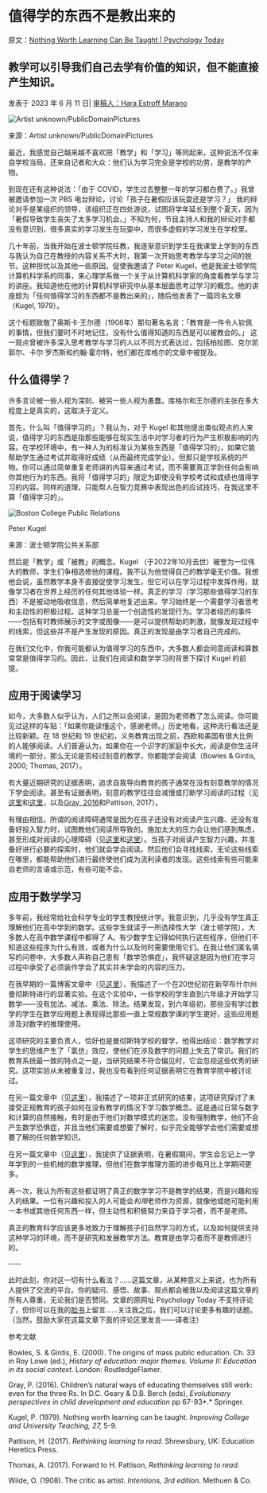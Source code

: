 # 值得学的东西不是教出来的

原文：[Nothing Worth Learning Can Be Taught | Psychology Today](https://www.psychologytoday.com/us/blog/freedom-to-learn/202306/nothing-worth-learning-can-be-taught)

## 教学可以引导我们自己去学有价值的知识，但不能直接产生知识。

发表于 2023 年 6 月 11 日| [审稿人：Hara Estroff Marano](https://www.psychologytoday.com/us/docs/editorial-process)

![Artist unknown/PublicDomainPictures](https://cdn2.psychologytoday.com/assets/styles/article_inline_half_caption/public/field_blog_entry_images/2023-06/PublicDomanPicstures.jpg?itok=TatIHlQm)

来源：Artist unknown/PublicDomainPictures

最近，我感觉自己越来越不喜欢把「教学」和「学习」等同起来，这种说法不仅来自学校当局，还来自记者和大众：他们认为学习完全是学校的功劳，是教学的产物。

到现在还有这种说法：「由于 COVID，学生过去整整一年的学习都白费了。」我曾被邀请参加一次 PBS 电台辩论，讨论「孩子在暑假应该玩耍还是学习？」 我的辩论对手是某组织的领导，该组织正在四处游说，试图将学年延长到整个夏天，因为「暑假导致学生丧失了太多学习机会。」不知为何，节目主持人和我的辩论对手都没有意识到，很多真实的学习发生在玩耍中，而很多虚假的学习发生在学校里。

几十年前，当我开始在波士顿学院任教，我逐渐意识到学生在我课堂上学到的东西与我认为自己在教授的内容关系不大时，我第一次开始思考教学与学习之间的脱节。这种担忧以及其他一些原因，促使我邀请了 Peter Kugel，他是我波士顿学院计算机科学系的同事，来心理学系做一个关于从计算机科学家的角度看教学与学习的讲座。我知道他在他的计算机科学研究中从基本层面思考过学习的概念。他的讲座题为「任何值得学习的东西都不是教出来的」，随后他发表了一篇同名文章（Kugel, 1979）。

这个标题致敬了奥斯卡·王尔德（1908年）那句著名名言：「教育是一件令人钦佩的事情，但我们要时不时地记住，没有什么值得知道的东西是可以被教会的。」 这一观点曾被许多深入思考教学与学习的人以不同方式表达过，包括柏拉图、克尔凯郭尔、卡尔·罗杰斯和约翰·霍尔特，他们都在库格尔的文章中被提及。

## 什么值得学？

许多言论被一些人视为深刻、被另一些人视为愚蠢，库格尔和王尔德的主张在多大程度上是真实的，这取决于定义。

首先，什么叫「值得学习的」？我认为，对于 Kugel 和其他提出类似观点的人来说，值得学习的东西是指那些能够在现实生活中对学习者的行为产生积极影响的内容。在学校环境中，有一种人为的标准认为某些东西是「值得学习的」，如果它能帮助学生通过考试并取得好成绩（从而最终完成学业）。但那只是学校系统的产物。你可以通过简单重复老师讲的内容来通过考试，而不需要真正学到任何会影响你其他行为的东西。我将「值得学习的」限定为即使没有学校考试和成绩也值得学习的内容。同样的道理，只能帮人在智力竞赛中表现出色的应试技巧，在我这里不算「值得学习的」。

![Boston College Public Relations](https://cdn2.psychologytoday.com/assets/styles/article_inline_half_caption/public/field_blog_entry_images/2023-06/1642541607545.jpg?itok=aKyJQ8Ku)

Peter Kugel

来源：波士顿学院公共关系部

然后是「教学」或「被教」的概念。Kugel （于2022年10月去世）被誉为一位伟大的教师，学生们争相选修他的课程。我不认为他觉得自己的教学毫无价值。我想他会说，虽然教学本身不直接促使学习发生，但它可以在学习过程中发挥作用，就像学习者在世界上经历的任何其他体验一样。真正的学习（学习那些值得学习的东西）不是被动地吸收信息，然后简单地复述出来。学习始终是一个需要学习者思考和主动性的积极过程。这种学习总是一个创造性的发现行为。学习者经历的事件——包括有时教师展示的文字或图像——是可以提供帮助的刺激，就像发现过程中的线索，但这些并不是产生发现的原因。真正的发现是由学习者自己完成的。

在我们文化中，你我可能都认为值得学习的东西中，大多数人都会同意阅读和算数常常是值得学习的。因此，让我们在阅读和数学学习的背景下探讨 Kugel 的前提。

## 应用于阅读学习

如今，大多数人似乎认为，人们之所以会阅读，是因为老师教了怎么阅读。你可能见过这样的车贴：「如果你能读懂这个，感谢老师。」历史地看，这种流行看法还是比较新颖。在 18 世纪和 19 世纪初，义务教育出现之前，西欧和美国有很大比例的人能够阅读。人们普遍认为，如果你在一个识字的家庭中长大，阅读是你生活环境的一部分，那么无论是否经过刻意的教学，你都能学会阅读（Bowles & Gintis, 2000; Thomas, 2017）。

有大量近期研究的证据表明，追求自我导向教育的孩子通常在没有刻意教学的情况下学会阅读。甚至有证据表明，刻意的教学往往会减慢或打断学习阅读的过程（见[这里](https://www.psychologytoday.com/us/blog/freedom-learn/201002/children-teach-themselves-read)和[这里](https://www.psychologytoday.com/us/blog/freedom-learn/201311/the-reading-wars-why-natural-learning-fails-in-classrooms)，以及[Gray, 2016](https://www.petergray.org/_files/ugd/b4b4f9_e2a61c6529904170a9ff4c03cfaf29a3.pdf)和Pattison, 2017）。

有理由相信，所谓的阅读障碍通常是因为在孩子还没有对阅读产生兴趣、还没有准备好投入智力时，试图教他们阅读所导致的。施加太大的压力会让他们感到焦虑，甚至形成对阅读的心理障碍（见[这里](https://www.psychologytoday.com/us/blog/freedom-learn/202012/how-dyslexic-kids-learn-read-when-removed-school)和[这里](https://www.psychologytoday.com/us/blog/freedom-learn/202103/forced-schooling-anxiety-and-learning-disorders)）。当孩子对阅读产生智力兴趣，并准备好进行必要的探索时，他们就会学会阅读。然后他们会寻找线索，无论这些线索在哪里，都能帮助他们进行最终使他们成为流利读者的发现。这些线索有些可能来自老师的言语或示范，有些可能不会。

## 应用于数学学习

多年前，我经常给社会科学专业的学生教授统计学。我意识到，几乎没有学生真正理解他们在高中学到的数学。这些学生就读于一所选择性大学（波士顿学院），大多数人在高中数学课程中都得了 A。有少数学生记得如何执行这些程序，但他们不知道这些程序为什么有效，或者为什么以及何时需要使用它们。在我让他们匿名填写的问卷中，大多数人声称自己患有「数学恐惧症」，我怀疑这是因为他们在学习过程中承受了必须装作学会了其实并未学会的内容的压力。

在我早期的一篇博客文章中（见[这里](https://www.psychologytoday.com/us/blog/freedom-learn/201003/when-less-is-more-the-case-teaching-less-math-in-school)），我描述了一个在20世纪初在新罕布什尔州曼彻斯特进行的显著实验。在这个实验中，一些学校的学生直到六年级才开始学习数学——没有加法、减法、乘法、除法。结果发现，到六年级初，那些没有学过数学的学生在数学应用题上表现得比那些一直上常规数学课的学生更好，这些应用题涉及对数字的推理使用。

这项研究的主要负责人，恰好也是曼彻斯特学校的督学，他得出结论：数学教学对学生的思维产生了「氯仿」效应，使他们在涉及数字的问题上失去了常识。我们的教育系统最一致的特点之一是，当研究结果不符合偏见时，它会忽视这些优秀的研究。这项实验从未被重复过，我也没有看到任何证据表明它在教育学院中被讨论过。

在另一篇文章中（见[这里](https://www.psychologytoday.com/us/blog/freedom-learn/201004/kids-learn-math-easily-when-they-control-their-own-learning)），我描述了一项非正式研究的结果，这项研究探讨了未接受正规教育的孩子如何在没有教学的情况下学习数学概念。这是通过日常与数字和计算的自然接触，有时是由于他们对数学模式的迷恋。没有强制教学，他们不会产生数学恐惧症，并且当他们需要或想要了解时，似乎完全能够学会他们需要或想要了解的任何数学知识。

在另一篇文章中（见[这里](https://www.psychologytoday.com/us/blog/freedom-learn/201707/facts-and-fiction-about-the-so-called-summer-slide)），我提供了证据表明，在暑假期间，学生会忘记上一学年学到的一些机械的数学推理，但他们在数学推理方面的进步每月比上学期间更多。

再一次，我认为所有这些都证明了真正的数学学习不是教学的结果，而是兴趣和投入的结果。一位有兴趣和投入的人可能会*利用*老师作为资源，就像他或她可能利用一本书或其他任何东西一样，但主动性和积极努力来自于学习者，而不是老师。

真正的教育科学应该更多地致力于理解孩子们自然学习的方式，以及如何提供支持这种学习的环境，而不是研究和发展教学方法。教育是由学习者而不是教师进行的。

\----

此时此刻，你对这一切有什么看法？……这篇文章，从某种意义上来说，也为所有人提供了交流的平台。你的疑问、感悟、故事、观点都会被我以及阅读这篇文章的所有人尊重，无论我们是否赞同。文章的原网址 Psychology Today 不支持评论了，但你可以在我的[脸书](https://www.facebook.com/peter.gray.3572)上留言……关注我之后，我们可以讨论更多有趣的话题。（当然，鼓励大家在这篇文章下面的评论区里发言——译者注）

参考文献

Bowles, S. & Gintis, E. (2000). The origins of mass public education. Ch. 33 in Roy Lowe (ed.), *History of education: major themes. Volume II: Education in its social context*. London: RoutledgeFlamer.

Gray, P. (2016). Children’s natural ways of educating themselves still work: even for the three Rs. In D.C. Geary & D.B. Berch (eds), *Evolutionary perspectives in child development and education* pp 67-93*.* Springer.

Kugel, P. (1979). Nothing worth learning can be taught. *Improving College and University Teaching, 27,* 5-9.

Pattison, H. (2017). *Rethinking learning to read*. Shrewsbury, UK: Education Heretics Press.

Thomas, A. (2017). Forward to H. Pattison, *Rethinking learning to read*.

Wilde, O. (1908). The critic as artist. *Intentions, 3rd edition*. Methuen & Co.